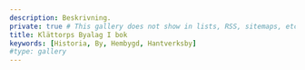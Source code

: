 ```yaml
---
description: Beskrivning.
private: true # This gallery does not show in lists, RSS, sitemaps, etc. On list pages, use cascade to hide descendants.
title: Klättorps Byalag I bok
keywords: [Historia, By, Hembygd, Hantverksby]
#type: gallery
---
```

